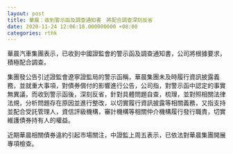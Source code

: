 ```yaml
---
layout: post
title: 華晨：收到警示函及調查通知書　將配合調查深刻反省
date: 2020-11-24 12:06:18.000000000 +08:00
categories: rthk
---
```


華晨汽車集團表示，已收到中國證監會的警示函及調查通知書，公司將根據要求，積極配合調查。

集團發公告引述證監會遼寧證監局的警示函稱，華晨集團未及時履行資訊披露義務，並就重大事項，對債券償付的影響進行公告，公司指，對警示函中認定的事實無異議，而收到警示函後，深刻反省，針對具體問題自查，梳理，並對照相關法律法規，分析問題存在原因並進行整改，以切實履行資訊披露等相關義務，又指支持並配合受託管理人，資信評級機構，審計機構等相關仲介機構履行發行職責，切實維護債券持有人的權益。

近期華晨相關債券違約引起市場關注，中證監上周五表示，已依法對華晨集團開展專項檢查。
